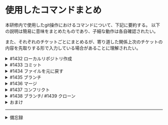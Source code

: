 
# 使用したコマンドまとめ

本研修内で使用したgit操作におけるコマンドについて、下記に要約する。
以下の説明は簡易に意味をまとめたものであり、子細な動作は各自確認されたい。

また、それぞれのチケットごとにまとめるが、寄り道した関係上次のチケットの内容を先取りする形で入力している場合があることに理解されたい。

<details><summary>#1432 ローカルリポジトリ作成</summary>

# \#1432 ローカルリポジトリ作成
## git init

ローカルリポジトリを作成する際に入力するコマンド。現在のディレクトリに.gitという隠しフォルダが作成される。
`git init <ディレクトリ>`と指定することで、指定したディレクトリに作成することも可能。

```
git init <ディレクトリ（省略可）>
```

## git add

ワーキングツリーに存在するファイルをインデックスに登録するコマンド。
よく使いオプションに下表があるが、グループで開発している場合は
ファイル指定`git add <ファイル名>`で登録するのが無難。

|            | 意味           | 新規作成のファイル | 変更されたファイル | 削除されたファイル   |   Addの範囲        | 
| :--------: | :------------: | :----------------: | :----------------: | :------------------: | :----------------: | 
| git add -u | updateの頭文字 | ×                 | ○                 | ○                   | リポジトリ全体     | 
| git add .  | ？             | ○                 | ○                 | ○                   | 現在のディレクトリ | 
| git add -A | Allの頭文字    | ○                 | ○                 | ○                   | リポジトリ全体     | 

```
git add <ファイル名>
```

## git stash

スタッシュに変更したファイルを一時退避/戻すコマンド。それぞれ、`git stash push(/save)`や`git stash pop`とする。
mainで作業に係る部分に変更があった場合に同期するために利用する（ことが多いと思われる）。
`git stash list`とすることでスタッシュ一覧を確認できる。また、`git stash push -m "コメント"`とすることでコメント付きで退避も可能のため、極力コメントは残す。
`git stash clear`でスタッシュの全削除なども可能。

**保存コマンド**
```
git stash push -m "hoge"
git stash save "fuga"
```
**適用（戻す）コマンド**
```
git stash pop
git stash pop stash@{N}  #N番目のスタッシュを適用
```

## git pull

mainから変更を拾って現在のブランチに適用させる。`git fetch`と`git merge`を動かすのとほぼ同義であり、
それぞれmainから情報を拾う、現在のブランチに適用のコマンド。

```
git pull original main
```
</details>

<details><summary>#1433 コミット</summary>

# \#1433 コミット

## git status

ステージングされているファイルの確認。defaultは`--long`オプションが適用された状態での出力。
ステージングされている内容と現在のブランチに差異がある場合検出可能。

```
git status
```

## git commit

ステージングされているファイルをローカルリポジトリに変更の記録を行う。**必ず**`-m`オプションを利用し、
コメントを入力すること。コメントは一文で簡潔に行うこと。

```
git commit -m "comment"
```

## git log

コミットの履歴を新しい順に表示するコマンド。自分の環境ではqを押さないとログが出まくった。
オプション`--oneline`を利用することで、コミットハッシュの確認が可能。過去の状態に戻したいときに利用するとよい。

```
git log
```
</details>

<details><summary>#1434 ファイルを元に戻す</summary>

  # \#1434 ファイルを元に戻す

`git status`と`git log`に追記した。
今回行ったのは、ローカルとローカルリポジトリでのファイル削除および復活。
認識が間違っていたら再度行う。

## git checkout <ファイル名>

コミットからローカルに復元するコマンド。ローカルブランチの内容を参照してこれを復元する。
後述するが、`git checkout`自体はブランチの切り替えの際に利用するコマンドであり、混同しないよう注意。

```
git checkout <ファイル名>
```
## git restore

ワークツリーファイルの復元を行う。地点の指定としてファイルパスや単にファイル名を入力することで復元できる。
`-s`オプションではコミットハッシュ（コミットIDとの記載もあり）まで状態を戻すことが可能。
コミットハッシュの取得は`git log`参照。

```
git restore -s "commit hash"
```
---
せっかくなのでここでGitHubリモートリポジトリへpushしてみた。
`main.c`が削除されたままになっていたためこれに対応した。
その際に利用したコマンドを以下に記載する。

~~ただのスペルミスで失敗してたのはここだけの話。~~

## git push

ローカルリポジトリからリモートリポジトリへの登録を行うコマンド。
`git push`後にエイリアス、リポジトリを指定するが、エイリアスを設定していない場合はoriginでいいと思われる。

```
git push <エイリアス> <リポジトリ>
```

## git remote

リモートリポジトリの一覧を取得する。`-v`でURLも取得可能で、このオプションはよく使いそう。
```
git remote -v
```
---

</details>

<details><summary>#1435 ブランチ</summary>

# \#1435 ブランチ

## git branch

ブランチを作成するためのコマンド。単に`git branch`とすると現在のリポジトリ内のブランチを確認可能。
また、リポジトリ内のどのブランチにいるかは*によって示されている（自分の環境ではさらに緑色に強調表示されていた）。

`git branch <branch名>`とすることでブランチの作成も可能。

```
git branch <ブランチ名>
git branch -d <ブランチ名>  #ブランチの削除
```

## git checkout <ブランチ名>

ブランチの移動に用いるコマンド。`git switch`でも同様の操作が可能。前述の`git checkout`と混同しないためにも`git switch`を用いる方が適切か。

```
git checkout <ブランチ名>
git switch <ブランチ名>
```
また、以下のようにするとブランチ名の変更も可能。`<現在のブランチ名>`は、今いるブランチの場合に省略可能。

```
git branch -m <現在のブランチ名> <新しいブランチ名>
```

## git ls-tree

指定ブランチに保存されているファイルを知るコマンド。他のブランチを`git switch`せずに確認できるコマンドだが、
現在のブランチの中身を知るにはもっといいコマンドがありそう。

今までcmdの`dir`コマンドで確認していたのでここで記載。前後してごめんね。

```
git ls-tree <ブランチ名>
```
</details>

<details><summary>#1436 マージ</summary>

# \#1436 マージ

## git merge

**現在のブランチ**に`<ブランチ名>`を統合するコマンド。

```
git merge <ブランチ名>
```

</details>

<details><summary>#1437 コンフリクト</summary>

# \#1437 コンフリクト

いわゆるかち合った状態の練習。featureとmainのブランチでそれぞれmain.cに書き込み、わざとコンフリクトを起こさせる。

（参考）コンフリクトが起こった時のログ
```
Auto-merging main.c
CONFLICT (content): Merge conflict in main.c
Automatic merge failed; fix conflicts and then commit the result.
```

コメント）今回新規でコンフリクト解消後、手動でfeatureブランチを削除したがこれで正しい手順なのか。
また、今回新たに使用したコマンドはなし。

</details>

<details><summary>#1438 ブランチ/ #1439 クローン</summary>

# \#1438 フォーク/ \#1439 クローン

クローンとフォークは異なる作業である。大きな違いとしては以下。詳細はご自分で。

- クローンはローカルにコピーする作業であり、親リポジトリの変更は反映されない
- フォークは親リポジトリの所有者に通知される

## git clone

リポジトリを新たなディレクトリに複製するコマンド。

```
git clone <URL>
```

## git remote

リモートリポジトリを表示するコマンド。`-v`オプションで、URLも表示できる。

```
git remote -v
```

## git remote add

リモートの追加を行うコマンド。
親リポジトリの情報が思うように得られなかったため、手動で設定した。
`<リモート名>`には`origin`か`upstream`が一般的らしい。

```
git remote add <リモート名> <リモートURL>
```

コメ）ほぼ手動で行う作業で相違ないですか？

</details>

<details><summary>おまけ</summary>

ブランチ操作で遊んでいたらgit側から怒られました。その時のエラーや対処の諸々を下記に記しておきます。
最終的に過去のコミット時点に戻すことで無理やり突破しましたが、コミット時点を使用して戻す際の参考にどうぞ。

### 起きたこと
`main`内にsubブランチ作成して適当なファイルを入れて動作の確認をしていたところ、`git push`でエラーを吐くようになりました。

```
$ >git push origin main

To https://github.com/<ユーザ名>/<ブランチ名>.git
 ! [rejected]        main -> main (fetch first)
error: failed to push some refs to 'https://github.com/Yusuke-0419/practicum-repo.git'
hint: Updates were rejected because the remote contains work that you do not
hint: have locally. This is usually caused by another repository pushing to
hint: the same ref. If you want to integrate the remote changes, use
hint: 'git pull' before pushing again.
hint: See the 'Note about fast-forwards' in 'git push --help' for details.
```

リモートリポジトリにローカルにないファイルがある、原因は～（略）と書いている。
とりあえず`git pull`してみろ的なことが書いてあるので実行>ステージングしてコミットを行ったができない。
`git status`のログは以下。

```
$ >git status
On branch main
Untracked files:
  (use "git add <file>..." to include in what will be committed)
        practicum-repo/

nothing added to commit but untracked files present (use "git add" to track)
```

ネットで調べたが有力そうな過去のコミットを参照して戻す方法を試しました。
今回は`git reset`を用いて実行した。バージョンを戻すコマンドはいくつかある様だが、
使い分けは下記リンクを参照。

参考）[Gitバージョンの戻し方 - 3つのコマンドと使い分け](https://zenn.dev/yutabeee/articles/034fb9383f441c)

```
$ >git push origin main
To https://github.com/<ユーザ名>/<リポジトリ名>.git
 ! [rejected]        main -> main (non-fast-forward)
error: failed to push some refs to 'https://github.com/<ユーザ名>/<リポジトリ名>.git'
hint: Updates were rejected because the tip of your current branch is behind
hint: its remote counterpart. If you want to integrate the remote changes,
hint: use 'git pull' before pushing again.
hint: See the 'Note about fast-forwards' in 'git push --help' for details.
```

ということで怒られたわけですが、エラーの内容が異なります。色々調べましたが、どうやらGitのバージョンを戻す場合、リポジトリの履歴が一致しないため反映ができないとのこと。そこで先述のサイトにたどり着き、`git push origin <ブランチ名> --force`で無理やりpushしたながれになります。

ちなみに` ! [rejected]        main -> main (non-fast-forward)`で検索すると分岐ブランチを設定してクリアしているページなども見つかりましたがうまくいきませんでした。

</details>



---

<details><summary>備忘録</summary>

以下にコマンドプロンプトにて使用したコマンドを備忘録的に掲示しておく。

## mkdir

ディレクトリの作成コマンド。フォルダの作成との違いはCUI、GUIの違い程度だがほぼ同義として使われている様子。詳細はリンク参照。

[【初心者向け】CUIとGUIとは。それぞれの特長と使い分けを解説！](https://www.miraiserver.ne.jp/column/about_cui-gui/)

## dir

ファイルやディレクトリを一覧表示するためのコマンド。オプションが多くどれも有用のため、リンクを参考に適当なオプションを使用する。

[lsコマンドで一覧を表示する方法](https://qiita.com/eric50905/items/e6ef22a398de07978d2c)

## echo

コメントを出力するコマンドだが、ほとんどファイルの作成に使用した。
適切なコマンドを未知のため、`echo "hoge" > sample.txt`みたいな感じで使用。

## (ファイルを開く)

ファイルを開く際に、`"sample.txt"`のようにダブルクォーテーションで囲うことで実行。

## del

ファイルの削除。例：`del sample.txt`

## cls

ログの掃除。

</details>

